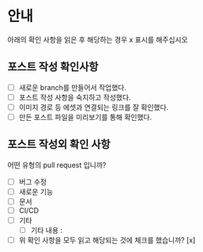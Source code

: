# 안내

아래의 확인 사항을 읽은 후 해당하는 경우 x 표시를 해주십시오


## 포스트 작성 확인사항

- [ ] 새로운 branch를 만들어서 작업했다.
- [ ] 포스트 작성 사항을 숙지하고 작성했다.
- [ ] 이미지 경로 등 에셋과 연결되는 링크를 잘 확인했다.
- [ ] 만든 포스트 파일을 미리보기를 통해 확인했다.

## 포스트 작성외 확인 사항

어떤 유형의 pull request 입니까?

- [ ] 버그 수정
- [ ] 새로운 기능
- [ ] 문서
- [ ] CI/CD 
- [ ] 기타
   - [ ] 기타 내용 : 

- [ ] 위 확인 사항을 모두 읽고 해당되는 것에 체크를 했습니까? [x]